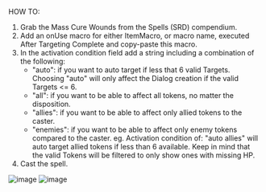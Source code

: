  HOW TO:
1. Grab the Mass Cure Wounds from the Spells (SRD) compendium.
2. Add an onUse macro for either ItemMacro, or macro name, executed After Targeting Complete and copy-paste this macro.
3. In the activation condition field add a string including a combination of the following: 
   - "auto": if you want to auto target if less that 6 valid Targets. Choosing "auto" will only affect the Dialog creation if the valid Targets <= 6.
   - "all": if you want to be able to affect all tokens, no matter the disposition.
   - "allies": if you want to be able to affect only allied tokens to the caster.
   - "enemies": if you want to be able to affect only enemy tokens compared to the caster.
   eg. Activation condition of: "auto allies" will auto target allied tokens if less than 6 available.
Keep in mind that the valid Tokens will be filtered to only show ones with missing HP.
4. Cast the spell.


![image](https://user-images.githubusercontent.com/7237090/217245581-d71dcbb0-8b36-456b-92d3-be9b5144fbd3.png)
![image](https://user-images.githubusercontent.com/7237090/217245649-8722a042-3495-4aad-b072-8b5ff758785f.png)
